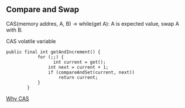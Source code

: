 ## Compare and Swap ## 

CAS(memory addres, A, B) ->  while(get A): A is expected value, swap A with B. 

CAS volatile variable

```
public final int getAndIncrement() {
            for (;;) {
                  int current = get();
                int next = current + 1;
                if (compareAndSet(current, next))
                    return current;
            }
        }

```

[Why CAS](https://yq.aliyun.com/articles/694255)
